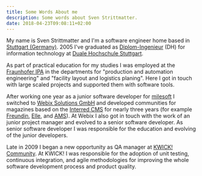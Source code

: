 ```yaml
---
title: Some Words About me
description: Some words about Sven Strittmatter.
date: 2018-04-23T09:08:11+02:00
---
```


My name is Sven Strittmatter and I'm a software engineer home based in [Stuttgart (Germany)][1]. 2005 I've graduated as [Diplom-Ingenieur][2] (DH) for information technology at [Duale Hochschule Stuttgart][3].

As part of practical education for my studies I was employed at the [Fraunhofer IPA][4] in the departments for "production and automation engineering" and "facility layout and logistics planing". Here I got in touch with large scaled projects and supported them with software tools.

After working one year as a junior software developer for [milesoft][5] I switched to [Webix Solutions GmbH][6] and developed communities for magazines based on the [Interred CMS][7] for nearly three years (for example [Freundin][8], [Elle][9], and [AMS][10]). At Webix I also got in touch with the work of an junior project manager and evolved to a senior software developer. As senior software developer I was responsible for the education and evolving of the junior developers.

Late in 2009 I began a new opportunity as QA manager at [KWICK! Community][11]. At KWICK! I was responsible for the adoption of unit testing, continuous integration, and agile methodologies for improving the whole software development process and product quality.

[1]:  http://maps.google.de/maps?q=maps+stuttgart&ie=UTF8&oe=utf-8&client=firefox-a&hnear=Stuttgart,+Baden-W%C3%BCrttemberg&gl=de&t=h&z=11
[2]:  http://en.wikipedia.org/wiki/Engineer%27s_degree#Germany
[3]:  http://www.dhbw-stuttgart.de/
[4]:  http://www.ipa.fraunhofer.de/
[5]:  http://www.milesoft.de/Home.42.0.html
[6]:  http://www.webix.de/
[7]:  http://www.interred.de/
[8]:  http://www.freundin.de/
[9]:  http://www.elle.de/
[10]: http://www.auto-motor-und-sport.de/
[11]: http://www.kwick.de/
